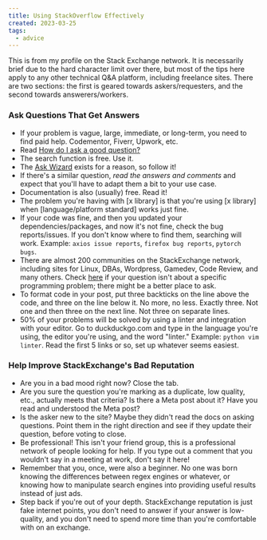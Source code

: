 ```yaml
---
title: Using StackOverflow Effectively
created: 2023-03-25
tags:
  - advice
---
```


This is from my profile on the Stack Exchange network. It is necessarily brief
due to the hard character limit over there, but most of the tips here apply to
any other technical Q&A platform, including freelance sites. There are two
sections: the first is geared towards askers/requesters, and the second towards
answerers/workers.

### Ask Questions That Get Answers

* If your problem is vague, large, immediate, or long-term, you need to find paid help. Codementor, Fiverr, Upwork, etc.
* Read [How do I ask a good question?](https://stackoverflow.com/help/how-to-ask)
* The search function is free. Use it.
* The [Ask Wizard](https://stackoverflow.blog/2022/10/27/introducing-the-ask-wizard-your-guide-to-crafting-high-quality-questions/) exists for a reason, so follow it!
* If there's a similar question, _read the answers and comments_ and expect that you'll have to adapt them a bit to your use case.
* Documentation is also (usually) free. Read it!
* The problem you're having with [x library] is that you're using [x library] when [language/platform standard] works just fine.
* If your code was fine, and then you updated your dependencies/packages, and now it's not fine, check the bug reports/issues. If you don't know where to find them, searching will work. Example: `axios issue reports`, `firefox bug reports`, `pytorch bugs`.
* There are almost 200 communities on the StackExchange network, including sites for Linux, DBAs, Wordpress, Gamedev, Code Review, and many others. Check [here](https://stackexchange.com/sites#technology-traffic) if your question isn't about a specific programming problem; there might be a better place to ask.
* To format code in your post, put three backticks on the line above the code, and three on the line below it. No more, no less. Exactly three. Not one and then three on the next line. Not three on separate lines.
* 50% of your problems will be solved by using a linter and integration with your editor. Go to duckduckgo.com and type in the language you're using, the editor you're using, and the word "linter." Example: `python vim linter`. Read the first 5 links or so, set up whatever seems easiest.

### Help Improve StackExchange's Bad Reputation

* Are you in a bad mood right now? Close the tab.
* Are you sure the question you're marking as a duplicate, low quality, etc., actually meets that criteria? Is there a Meta post about it? Have you read and understood the Meta post?
* Is the asker new to the site? Maybe they didn't read the docs on asking questions. Point them in the right direction and see if they update their question, before voting to close.
* Be professional! This isn't your friend group, this is a professional network of people looking for help. If you type out a comment that you wouldn't say in a meeting at work, don't say it here!
* Remember that you, once, were also a beginner. No one was born knowing the differences between regex engines or whatever, or knowing how to manipulate search engines into providing useful results instead of just ads.
* Step back if you're out of your depth. StackExchange reputation is just fake internet points, you don't need to answer if your answer is low-quality, and you don't need to spend more time than you're comfortable with on an exchange.
